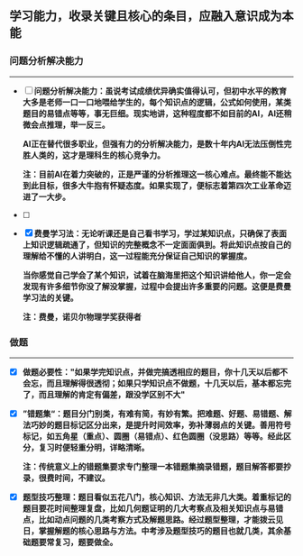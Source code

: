 ## 学习能力，收录关键且核心的条目，应融入意识成为本能



### 问题分析解决能力

------

- [ ] **问题分析解决能力：虽说考试成绩优异确实值得认可，但初中水平的教育大多是老师一口一口地喂给学生的，每个知识点的逻辑，公式如何使用，某类题目的易错点等等，事无巨细。现实地讲，这种程度都不如目前的AI，AI还稍微会点推理，举一反三。**

  **AI正在替代很多职业，但强有力的分析解决能力，是数十年内AI无法压倒性完胜人类的，这才是理科生的核心竞争力。**

  **注：目前AI在着力突破的，正是严谨的分析推理这一核心难点。最终能不能达到此目标，很多大牛抱有怀疑态度。如果实现了，便标志着第四次工业革命迈进了一大步。**

- [ ] 

  

- [x] **费曼学习法：无论听课还是自己看书学习，学过某知识点，只确保了表面上知识逻辑疏通了，但知识的完整概念不一定面面俱到。将此知识点按自己的理解给不懂的人讲明白，这一过程能充分保证自己知识的掌握度。**

  **当你感觉自己学会了某个知识，试着在脑海里把这个知识讲给他人，你一定会发现有许多细节你没了解没掌握，过程中会提出许多重要的问题。这便是费曼学习法的关键。**

  **注：费曼，诺贝尔物理学奖获得者**

  

### 做题

------

- [x] **做题必要性："如果学完知识点，并做完搞透相应的题目，你十几天以后都不会忘，而且理解得很透彻；如果只学知识点不做题，十几天以后，基本都忘完了，而且理解的肯定有偏差，跟没学区别不大"**

- [x] **”错题集“：题目分门别类，有难有简，有妙有繁。把难题、好题、易错题、解法巧妙的题目标记区分出来，是提升时间效率，弥补薄弱点的关键。善用符号标记，如五角星（重点）、圆圈（易错点）、红色圆圈（没思路）等等。经此区分，复习时便轻重分明，详略清晰。**

  **注：传统意义上的错题集要求专门整理一本错题集摘录错题，题目解答都要抄录，很费时间，不建议。**

- [x] **题型技巧整理：题目看似五花八门，核心知识、方法无非几大类。着重标记的题目要花时间整理复盘，比如几何题证明的几大考察点及相关知识点与易错点，比如动点问题的几类考察方式及解题思路。经过题型整理，才能拨云见日，掌握解题的核心思路与方法。中考涉及题型技巧的题目也就几类，其余基础题要常复习，题要做全。**

